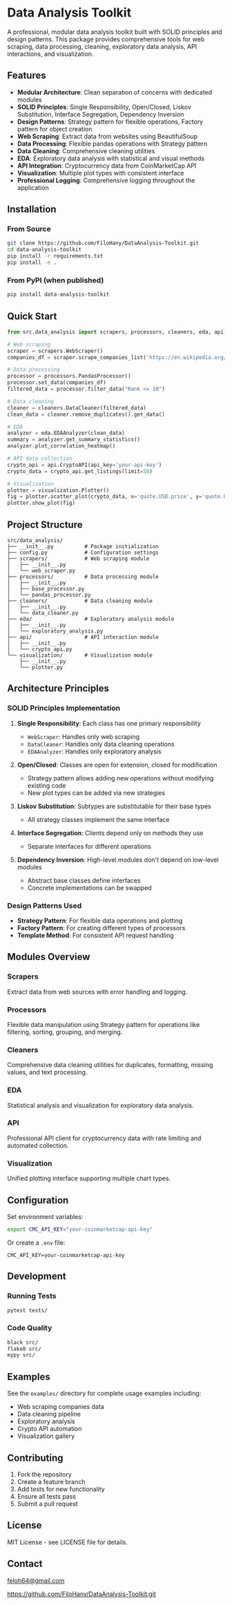 # Data Analysis Toolkit

A professional, modular data analysis toolkit built with SOLID principles and design patterns. This package provides comprehensive tools for web scraping, data processing, cleaning, exploratory data analysis, API interactions, and visualization.

## Features

- **Modular Architecture**: Clean separation of concerns with dedicated modules
- **SOLID Principles**: Single Responsibility, Open/Closed, Liskov Substitution, Interface Segregation, Dependency Inversion
- **Design Patterns**: Strategy pattern for flexible operations, Factory pattern for object creation
- **Web Scraping**: Extract data from websites using BeautifulSoup
- **Data Processing**: Flexible pandas operations with Strategy pattern
- **Data Cleaning**: Comprehensive cleaning utilities
- **EDA**: Exploratory data analysis with statistical and visual methods
- **API Integration**: Cryptocurrency data from CoinMarketCap API
- **Visualization**: Multiple plot types with consistent interface
- **Professional Logging**: Comprehensive logging throughout the application

## Installation

### From Source
```bash
git clone https://github.com/FiloHany/DataAnalysis-Toolkit.git
cd data-analysis-toolkit
pip install -r requirements.txt
pip install -e .
```

### From PyPI (when published)
```bash
pip install data-analysis-toolkit
```

## Quick Start

```python
from src.data_analysis import scrapers, processors, cleaners, eda, api, visualization

# Web scraping
scraper = scrapers.WebScraper()
companies_df = scraper.scrape_companies_list('https://en.wikipedia.org/wiki/List_of_largest_companies_in_the_United_States_by_revenue')

# Data processing
processor = processors.PandasProcessor()
processor.set_data(companies_df)
filtered_data = processor.filter_data("Rank <= 10")

# Data cleaning
cleaner = cleaners.DataCleaner(filtered_data)
clean_data = cleaner.remove_duplicates().get_data()

# EDA
analyzer = eda.EDAAnalyzer(clean_data)
summary = analyzer.get_summary_statistics()
analyzer.plot_correlation_heatmap()

# API data collection
crypto_api = api.CryptoAPI(api_key='your-api-key')
crypto_data = crypto_api.get_listings(limit=50)

# Visualization
plotter = visualization.Plotter()
fig = plotter.scatter_plot(crypto_data, x='quote.USD.price', y='quote.USD.volume_24h')
plotter.show_plot(fig)
```

## Project Structure

```
src/data_analysis/
├── __init__.py          # Package initialization
├── config.py            # Configuration settings
├── scrapers/            # Web scraping module
│   ├── __init__.py
│   └── web_scraper.py
├── processors/          # Data processing module
│   ├── __init__.py
│   ├── base_processor.py
│   └── pandas_processor.py
├── cleaners/            # Data cleaning module
│   ├── __init__.py
│   └── data_cleaner.py
├── eda/                 # Exploratory analysis module
│   ├── __init__.py
│   └── exploratory_analysis.py
├── api/                 # API interaction module
│   ├── __init__.py
│   └── crypto_api.py
└── visualization/       # Visualization module
    ├── __init__.py
    └── plotter.py
```

## Architecture Principles

### SOLID Principles Implementation

1. **Single Responsibility**: Each class has one primary responsibility
   - `WebScraper`: Handles only web scraping
   - `DataCleaner`: Handles only data cleaning operations
   - `EDAAnalyzer`: Handles only exploratory analysis

2. **Open/Closed**: Classes are open for extension, closed for modification
   - Strategy pattern allows adding new operations without modifying existing code
   - New plot types can be added via new strategies

3. **Liskov Substitution**: Subtypes are substitutable for their base types
   - All strategy classes implement the same interface

4. **Interface Segregation**: Clients depend only on methods they use
   - Separate interfaces for different operations

5. **Dependency Inversion**: High-level modules don't depend on low-level modules
   - Abstract base classes define interfaces
   - Concrete implementations can be swapped

### Design Patterns Used

- **Strategy Pattern**: For flexible data operations and plotting
- **Factory Pattern**: For creating different types of processors
- **Template Method**: For consistent API request handling

## Modules Overview

### Scrapers
Extract data from web sources with error handling and logging.

### Processors
Flexible data manipulation using Strategy pattern for operations like filtering, sorting, grouping, and merging.

### Cleaners
Comprehensive data cleaning utilities for duplicates, formatting, missing values, and text processing.

### EDA
Statistical analysis and visualization for exploratory data analysis.

### API
Professional API client for cryptocurrency data with rate limiting and automated collection.

### Visualization
Unified plotting interface supporting multiple chart types.

## Configuration

Set environment variables:
```bash
export CMC_API_KEY="your-coinmarketcap-api-key"
```

Or create a `.env` file:
```
CMC_API_KEY=your-coinmarketcap-api-key
```

## Development

### Running Tests
```bash
pytest tests/
```

### Code Quality
```bash
black src/
flake8 src/
mypy src/
```

## Examples

See the `examples/` directory for complete usage examples including:
- Web scraping companies data
- Data cleaning pipeline
- Exploratory analysis
- Crypto API automation
- Visualization gallery

## Contributing

1. Fork the repository
2. Create a feature branch
3. Add tests for new functionality
4. Ensure all tests pass
5. Submit a pull request

## License

MIT License - see LICENSE file for details.

## Contact

feloh64@gmail.com

https://github.com/FiloHany/DataAnalysis-Toolkit.git
